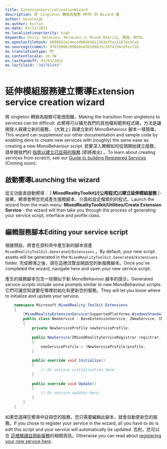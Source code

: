 ```yaml
---
title: ExtensionServiceCreationWizard
description: 將 singleton 轉換為服務 MRTK 的 Wizard 檔
author: keveleigh
ms.author: kurtie
ms.date: 01/12/2021
ms.localizationpriority: high
keywords: Unity、HoloLens、HoloLens 2、Mixed Reality、開發、MRTK、
ms.openlocfilehash: b888852a14ecedb84b5012363ef5ac1187da3fad
ms.sourcegitcommit: 97815006c09be0a43b3d9b33c1674150cdfecf2b
ms.translationtype: MT
ms.contentlocale: zh-TW
ms.lasthandoff: 03/03/2021
ms.locfileid: "101781444"
---
```

# <a name="extension-service-creation-wizard"></a><span data-ttu-id="6cab8-104">延伸模組服務建立嚮導</span><span class="sxs-lookup"><span data-stu-id="6cab8-104">Extension service creation wizard</span></span>

<span data-ttu-id="6cab8-105">將 singleton 轉換為服務可能很困難。</span><span class="sxs-lookup"><span data-stu-id="6cab8-105">Making the transition from singletons to services can be difficult.</span></span> <span data-ttu-id="6cab8-106">此嚮導可以補充我們的其他檔和範例程式碼，方法是讓開發人員建立新的服務， (大致上) 與建立新的 MonoBehaviour 腳本一樣簡單。</span><span class="sxs-lookup"><span data-stu-id="6cab8-106">This wizard can supplement our other documentation and sample code by enabling devs to create new services with (roughly) the same ease as creating a new MonoBehaviour script.</span></span> <span data-ttu-id="6cab8-107">若要深入瞭解如何從頭開始建立服務，請參閱我們的 [指南以建立已註冊的服務](../../configuration/MixedRealityConfigurationGuide.md) (即將推出) 。</span><span class="sxs-lookup"><span data-stu-id="6cab8-107">To learn about creating services from scratch, see our [Guide to building Registered Services](../../configuration/MixedRealityConfigurationGuide.md) (Coming soon).</span></span>

## <a name="launching-the-wizard"></a><span data-ttu-id="6cab8-108">啟動嚮導</span><span class="sxs-lookup"><span data-stu-id="6cab8-108">Launching the wizard</span></span>

<span data-ttu-id="6cab8-109">從主功能表啟動嚮導： [ **MixedRealityToolkit]/[公用程式]/[建立延伸模組服務** ]-接著，嚮導會帶您完成產生服務腳本、介面和設定檔類別的程式。</span><span class="sxs-lookup"><span data-stu-id="6cab8-109">Launch the wizard from the main menu: **MixedRealityToolkit/Utilities/Create Extension Service** - the wizard will then take you through the process of generating your service script, interface and profile class.</span></span>

## <a name="editing-your-service-script"></a><span data-ttu-id="6cab8-110">編輯服務腳本</span><span class="sxs-lookup"><span data-stu-id="6cab8-110">Editing your service script</span></span>

<span data-ttu-id="6cab8-111">根據預設，將會在資料夾中產生新的腳本資產 `MixedRealityToolkit.Generated/Extensions` 。</span><span class="sxs-lookup"><span data-stu-id="6cab8-111">By default, your new script assets will be generated in the `MixedRealityToolkit.Generated/Extensions` folder.</span></span> <span data-ttu-id="6cab8-112">完成嚮導之後，請在這裡流覽並開啟您的新服務腳本。</span><span class="sxs-lookup"><span data-stu-id="6cab8-112">Once you've completed the wizard, navigate here and open your new service script.</span></span>

<span data-ttu-id="6cab8-113">產生的服務腳本包含一些類似于新 MonoBehaviour 腳本的提示。</span><span class="sxs-lookup"><span data-stu-id="6cab8-113">Generated service scripts include some prompts similar to new MonoBehaviour scripts.</span></span> <span data-ttu-id="6cab8-114">它們可讓您知道要在哪裡初始化和更新您的服務。</span><span class="sxs-lookup"><span data-stu-id="6cab8-114">They will let you know where to initialize and update your service.</span></span>

```csharp
    namespace Microsoft.MixedReality.Toolkit.Extensions
    {
        [MixedRealityExtensionService(SupportedPlatforms.WindowsStandalone|SupportedPlatforms.MacStandalone|SupportedPlatforms.LinuxStandalone|SupportedPlatforms.WindowsUniversal)]
        public class NewService : BaseExtensionService, INewService, IMixedRealityExtensionService
        {
            private NewServiceProfile newServiceProfile;
    
            public NewService(IMixedRealityServiceRegistrar registrar,  string name,  uint priority,  BaseMixedRealityProfile profile) : base(registrar, name, priority, profile) 
            {
                newServiceProfile = (NewServiceProfile)profile;
            }
    
            public override void Initialize()
            {
                // Do service initialization here.
            }
    
            public override void Update()
            {
                // Do service updates here.
            }
        }
    }
```

<span data-ttu-id="6cab8-115">如果您選擇在嚮導中註冊您的服務，您只需要編輯此腳本，就會自動更新您的服務。</span><span class="sxs-lookup"><span data-stu-id="6cab8-115">If you chose to register your service in the wizard, all you have to do is edit this script and your service will automatically be updated.</span></span> <span data-ttu-id="6cab8-116">否則，您可以在 [這裡閱讀註冊新服務](../../configuration/MixedRealityConfigurationGuide.md)的相關資訊。</span><span class="sxs-lookup"><span data-stu-id="6cab8-116">Otherwise you can read about [registering your new service here](../../configuration/MixedRealityConfigurationGuide.md).</span></span>

